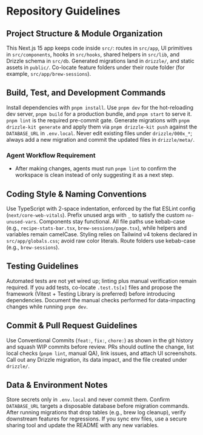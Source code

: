 # Repository Guidelines

## Project Structure & Module Organization
This Next.js 15 app keeps code inside `src/`: routes in `src/app`, UI primitives in `src/components`, hooks in `src/hooks`, shared helpers in `src/lib`, and Drizzle schema in `src/db`. Generated migrations land in `drizzle/`, and static assets in `public/`. Co-locate feature folders under their route folder (for example, `src/app/brew-sessions`).

## Build, Test, and Development Commands
Install dependencies with `pnpm install`. Use `pnpm dev` for the hot-reloading dev server, `pnpm build` for a production bundle, and `pnpm start` to serve it. `pnpm lint` is the required pre-commit gate. Generate migrations with `pnpm drizzle-kit generate` and apply them via `pnpm drizzle-kit push` against the `DATABASE_URL` in `.env.local`. Never edit existing files under `drizzle/000x_*`; always add a new migration and commit the updated files in `drizzle/meta/`.

### Agent Workflow Requirement
- After making changes, agents must run `pnpm lint` to confirm the workspace is clean instead of only suggesting it as a next step.

## Coding Style & Naming Conventions
Use TypeScript with 2-space indentation, enforced by the flat ESLint config (`next/core-web-vitals`). Prefix unused args with `_` to satisfy the custom `no-unused-vars`. Components stay functional. All file paths use kebab-case (e.g., `recipe-stats-bar.tsx`, `brew-sessions/page.tsx`), while helpers and variables remain camelCase. Styling relies on Tailwind v4 tokens declared in `src/app/globals.css`; avoid raw color literals. Route folders use kebab-case (e.g., `brew-sessions`).

## Testing Guidelines
Automated tests are not yet wired up; linting plus manual verification remain required. If you add tests, co-locate `.test.ts[x]` files and propose the framework (Vitest + Testing Library is preferred) before introducing dependencies. Document the manual checks performed for data-impacting changes while running `pnpm dev`.

## Commit & Pull Request Guidelines
Use Conventional Commits (`feat:`, `fix:`, `chore:`) as shown in the git history and squash WIP commits before review. PRs should outline the change, list local checks (`pnpm lint`, manual QA), link issues, and attach UI screenshots. Call out any Drizzle migration, its data impact, and the file created under `drizzle/`.

## Data & Environment Notes
Store secrets only in `.env.local` and never commit them. Confirm `DATABASE_URL` targets a disposable database before migration commands. After running migrations that drop tables (e.g., brew log cleanup), verify downstream features for regressions. If you sync env files, use a secure sharing tool and update the README with any new variables.

